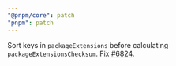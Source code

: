 ```yaml
---
"@pnpm/core": patch
"pnpm": patch
---
```


Sort keys in `packageExtensions` before calculating `packageExtensionsChecksum`. Fix [#6824](https://github.com/pnpm/pnpm/issues/6824).
